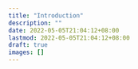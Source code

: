 ```yaml
---
title: "Introduction"
description: ""
date: 2022-05-05T21:04:12+08:00
lastmod: 2022-05-05T21:04:12+08:00
draft: true
images: []
---
```

